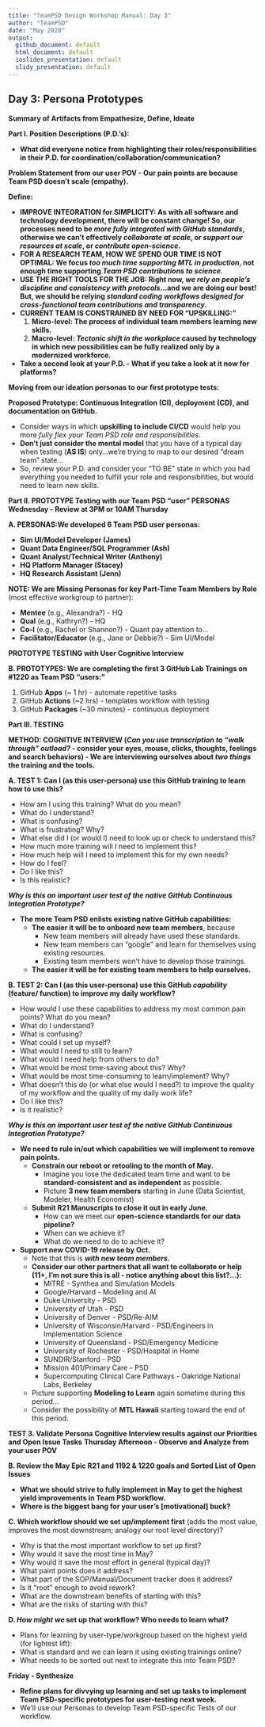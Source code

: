 ```yaml
---
title: "TeamPSD Design Workshop Manual: Day 3"
author: "TeamPSD"
date: "May 2020"
output:
  github_document: default
  html_document: default
  ioslides_presentation: default
  slidy_presentation: default
---
```


## Day 3: Persona Prototypes

**Summary of Artifacts from Empathesize, Define, Ideate**

**Part I. Position Descriptions (P.D.ʼs):**
- **What did everyone notice from highlighting their roles/responsibilities in their P.D. for coordination/collaboration/communication?**

**Problem Statement from our user POV - Our pain points are because Team PSD doesnʼt scale (empathy).**

**Define:**
- **IMPROVE INTEGRATION for SIMPLICITY: As with all software and technology development, there will be constant change! So, our processes need to be _more fully integrated with GitHub standards_, otherwise we canʼt effectively _collaborate at scale_, or _support our resources at scale_, or _contribute open-science_.**
- **FOR A RESEARCH TEAM, HOW WE SPEND OUR TIME IS NOT OPTIMAL: We focus _too much time supporting MTL in production_, not enough time supporting _Team PSD contributions to science_.**
- **USE THE RIGHT TOOLS FOR THE JOB: Right now, _we rely on peopleʼs discipline and consistency with protocols_…and we are doing our best! But, we should be relying _standard coding workflows designed for cross-functional team contributions and transparency_.**
- **CURRENT TEAM IS CONSTRAINED BY NEED FOR “UPSKILLING:”**
   1. **Micro-level: The process of individual team members learning new skills.**
   2. **Macro-level: _Tectonic shift in the workplace_ caused by technology in which new possibilities can be fully realized only by a modernized workforce.**
- **Take a second look at your P.D. - What if you take a look at it now for platforms?**

**Moving from our ideation personas to our first prototype tests:**

**Proposed Prototype: Continuous Integration (CI), deployment (CD), and documentation on GitHub.**
- Consider ways in which **upskilling to include CI/CD** would help you more _fully flex your Team PSD role and responsibilities_.
- **Donʼt just consider the mental model** that you have of a typical day when testing (**AS IS**) only…weʼre trying to map to our desired “dream team” state…
- So, review your P.D. and consider your “TO BE” state in which you had everything you needed to fulfill your role and responsibilities, but would need to learn new skills.

**Part II. PROTOTYPE Testing with our Team PSD “user” PERSONAS Wednesday - Review at 3PM or 10AM Thursday**

**A. PERSONAS:We developed 6 Team PSD user personas:**
- **Sim UI/Model Developer (James)**
- **Quant Data Engineer/SQL Programmer (Ash)**
- **Quant Analyst/Technical Writer (Anthony)**
- **HQ Platform Manager (Stacey)**
- **HQ Research Assistant (Jenn)**

**NOTE: We are Missing Personas for key Part-Time Team Members by Role** (most effective workgroup to partner):
- **Mentee** (e.g., Alexandra?) - HQ
- **Qual** (e.g., Kathryn?) - HQ
- **Co-I** (e.g., Rachel or Shannon?) - Quant pay attention to...
- **Facilitator/Educator** (e.g., Jane or Debbie?) - Sim UI/Model

**PROTOTYPE TESTING with User Cognitive Interview**

**B. PROTOTYPES: We are completing the first 3 GitHub Lab Trainings on #1220 as Team PSD “users:”**
1. GitHub **Apps** (~ 1 hr) - automate repetitive tasks
2. GitHub **Actions** (~2 hrs) - templates workflow with testing
3. GitHub **Packages** (~30 minutes) - continuous deployment

**Part III. TESTING**

**METHOD: COGNITIVE INTERVIEW (_Can you use transcription to “walk through” outload?_ - consider your eyes, mouse, clicks, thoughts, feelings and search behaviors) - We are interviewing ourselves about _two things_ the training and the tools.**

**A. TEST 1: Can I (as this user-persona) use this GitHub training to learn how to use this?**
- How am I using this training? What do you mean?
- What do I understand?
- What is confusing?
- What is frustrating? Why?
- What else did I (or would I) need to look up or check to understand this?
- How much more training will I need to implement this?
- How much help will I need to implement this for my own needs?
- How do I feel?
- Do I like this?
- Is this realistic?

**_Why is this an important user test of the native GitHub Continuous Integration Prototype?_**
- **The more Team PSD enlists existing native GitHub capabilities:**
  - **The easier it will be to onboard new team members**, because
    - New team members will already have used these standards.
    - New team members can “google” and learn for themselves using existing resources.
    - Existing team members wonʼt have to develop those trainings.
  - **The easier it will be for existing team members to help ourselves.**

**B. TEST 2: Can I (as this user-persona) use this GitHub _capability_ (feature/ function) to improve my daily workflow?**
- How would I use these capabilities to address my most common pain points? What do you mean?
- What do I understand?
- What is confusing?
- What could I set up myself?
- What would I need to still to learn?
- What would I need help from others to do?
- What would be most time-saving about this? Why?
- What would be most time-consuming to learn/implement? Why?
- What doesnʼt this do (or what else would I need?) to improve the quality of my workflow and the quality of my daily work life?
- Do I like this?
- Is it realistic?

**_Why is this an important user test of the native GitHub Continuous Integration Prototype?_**
- **We need to rule in/out which capabilities we will implement to remove pain points.**
   - **Constrain our reboot or retooling to the month of May.**
     - Imagine you lose the dedicated team time and want to be **standard-consistent and as independent** as possible.
     - Picture **3 new team members** starting in June (Data Scientist, Modeler, Health Economist)
   - **Submit R21 Manuscripts to close it out in early June.**
     - How can we meet our **open-science standards for our data pipeline?**
     - When can we achieve it?
     - What do we need to do to achieve it?
- **Support new COVID-19 release by Oct.**
   - Note that this is **_with new team members._**
   - **Consider our other partners that all want to collaborate or help (11+, Iʼm not sure this is all - notice anything about this list?…):**
     - MITRE - Synthea and Simulation Models
     - Google/Harvard - Modeling and AI
     - Duke University - PSD
     - University of Utah - PSD
     - University of Denver - PSD/Re-AIM
     - University of Wisconsin/Harvard - PSD/Engineers in Implementation Science
     - University of Queensland - PSD/Emergency Medicine
     - University of Rochester - PSD/Hospital in Home
     - SUNDIR/Stanford - PSD
     - Mission 401/Primary Care - PSD
     - Supercomputing Clinical Care Pathways - Oakridge National Labs, Berkeley
   - Picture supporting **Modeling to Learn** again sometime during this period...
   - Consider the possibility of **MTL Hawaii** starting toward the end of this period.

**TEST 3. Validate Persona Cognitive Interview results against our Priorities and Open Issue Tasks**
**Thursday Afternoon - Observe and Analyze from your user POV**

**B. Review the May Epic R21 and 1192 & 1220 goals and Sorted List of Open Issues**
- **What we should strive to fully implement in May to get the highest yield improvements in Team PSD workflow.**
- **Where is the biggest bang for your userʼs [motivational] buck?**

**C. Which workflow should we set up/implement first** (adds the most value, improves the most downstream; analogy our root level directory)?
- Why is that the most important workflow to set up first?
- Why would it save the most time in May?
- Why would it save the most effort in general (typical day)?
- What paint points does it address?
- What part of the SOP/Manual/Document tracker does it address?
- Is it “root” enough to avoid rework?
- What are the downstream benefits of starting with this?
- What are the risks of starting with this?

**D. _How might we_ set up that workflow? Who needs to learn what?**
- Plans for learning by user-type/workgroup based on the highest yield (for lightest lift):
- What is standard and we can learn it using existing trainings online?
- What needs to be sorted out next to integrate this into Team PSD?

**Friday - Synthesize**
- **Refine plans for divvying up learning and set up tasks to implement Team PSD-specific prototypes for user-testing next week.**
- Weʼll use our Personas to develop Team PSD-specific Tests of our workflow.
